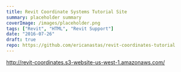 ```yaml
---
title: Revit Coordinate Systems Tutorial Site
summary: placeholder summary
coverImage: /images/placeholder.png
tags: ["Revit", "HTML", "Revit Support"]
date: "2016-07-26"
draft: true
repo: https://github.com/ericanastas/revit-coordinates-tutorial
---
```


http://revit-coordinates.s3-website-us-west-1.amazonaws.com/
